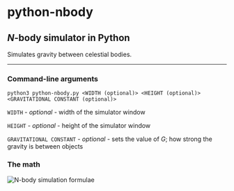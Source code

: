 # python-nbody

## *N*-body simulator in Python

Simulates gravity between celestial bodies.

---

### Command-line arguments
```
python3 python-nbody.py <WIDTH (optional)> <HEIGHT (optional)> <GRAVITATIONAL CONSTANT (optional)>
```
```WIDTH``` - *optional* - width of the simulator window

```HEIGHT``` - *optional* - height of the simulator window

```GRAVITATIONAL CONSTANT``` - *optional* - sets the value of *G*; how strong the gravity is between objects

### The math
<img src="https://latex.codecogs.com/png.image?\dpi{250}&space;\\d&space;=&space;\sqrt{|x_2&space;-&space;x_1|^2&space;&plus;&space;|y_2&space;-&space;y_1|^2}\\\\F&space;=&space;G\frac{m_1m_2}{d^2}\\\\v_1&space;=&space;\mathrm{Previous}&space;&plus;&space;F\frac{x_2&space;-&space;x_1}{d}\\\\v_2&space;=&space;\mathrm{Previous}&space;&plus;&space;F\frac{x_1&space;-&space;x_2}{d}&space;" title="N-body simulation formulae" />
